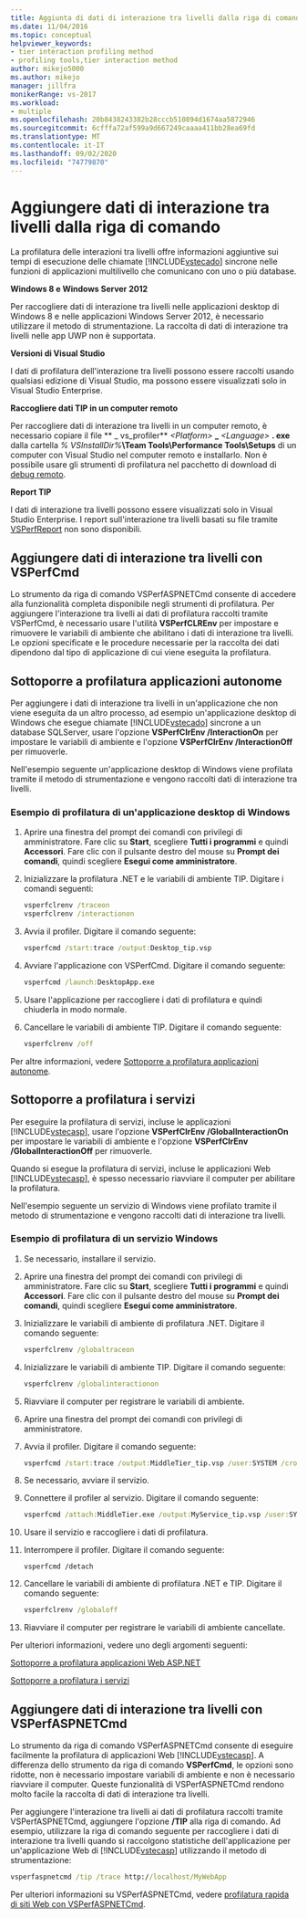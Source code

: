 ```yaml
---
title: Aggiunta di dati di interazione tra livelli dalla riga di comando | Microsoft Docs
ms.date: 11/04/2016
ms.topic: conceptual
helpviewer_keywords:
- tier interaction profiling method
- profiling tools,tier interaction method
author: mikejo5000
ms.author: mikejo
manager: jillfra
monikerRange: vs-2017
ms.workload:
- multiple
ms.openlocfilehash: 20b8438243382b28cccb510894d1674aa5872946
ms.sourcegitcommit: 6cfffa72af599a9d667249caaaa411bb28ea69fd
ms.translationtype: MT
ms.contentlocale: it-IT
ms.lasthandoff: 09/02/2020
ms.locfileid: "74779870"
---
```

# <a name="add-tier-interaction-data-from-the-command-line"></a>Aggiungere dati di interazione tra livelli dalla riga di comando

La profilatura delle interazioni tra livelli offre informazioni aggiuntive sui tempi di esecuzione delle chiamate [!INCLUDE[vstecado](../data-tools/includes/vstecado_md.md)] sincrone nelle funzioni di applicazioni multilivello che comunicano con uno o più database.

**Windows 8 e Windows Server 2012**

Per raccogliere dati di interazione tra livelli nelle applicazioni desktop di Windows 8 e nelle applicazioni Windows Server 2012, è necessario utilizzare il metodo di strumentazione. La raccolta di dati di interazione tra livelli nelle app UWP non è supportata.

**Versioni di Visual Studio**

I dati di profilatura dell'interazione tra livelli possono essere raccolti usando qualsiasi edizione di Visual Studio, ma possono essere visualizzati solo in Visual Studio Enterprise.

**Raccogliere dati TIP in un computer remoto**

Per raccogliere dati di interazione tra livelli in un computer remoto, è necessario copiare il file ** \_ vs_profiler** _\<Platform>_ **\_** _\<Language>_ **. exe** dalla cartella _% VSInstallDir%_**\Team Tools\Performance Tools\Setups** di un computer con Visual Studio nel computer remoto e installarlo. Non è possibile usare gli strumenti di profilatura nel pacchetto di download di [debug remoto](../debugger/remote-debugging.md).

**Report TIP**

I dati di interazione tra livelli possono essere visualizzati solo in Visual Studio Enterprise. I report sull'interazione tra livelli basati su file tramite [VSPerfReport](../profiling/vsperfreport.md) non sono disponibili.

## <a name="add-tier-interaction-data-with-vsperfcmd"></a>Aggiungere dati di interazione tra livelli con VSPerfCmd

Lo strumento da riga di comando VSPerfASPNETCmd consente di accedere alla funzionalità completa disponibile negli strumenti di profilatura. Per aggiungere l'interazione tra livelli ai dati di profilatura raccolti tramite VSPerfCmd, è necessario usare l'utilità **VSPerfCLREnv** per impostare e rimuovere le variabili di ambiente che abilitano i dati di interazione tra livelli. Le opzioni specificate e le procedure necessarie per la raccolta dei dati dipendono dal tipo di applicazione di cui viene eseguita la profilatura.

## <a name="profile-stand-alone-applications"></a>Sottoporre a profilatura applicazioni autonome

Per aggiungere i dati di interazione tra livelli in un'applicazione che non viene eseguita da un altro processo, ad esempio un'applicazione desktop di Windows che esegue chiamate [!INCLUDE[vstecado](../data-tools/includes/vstecado_md.md)] sincrone a un database SQLServer, usare l'opzione **VSPerfClrEnv /InteractionOn** per impostare le variabili di ambiente e l'opzione **VSPerfClrEnv /InteractionOff** per rimuoverle.

Nell'esempio seguente un'applicazione desktop di Windows viene profilata tramite il metodo di strumentazione e vengono raccolti dati di interazione tra livelli.

### <a name="profile-a-windows-desktop-application-example"></a>Esempio di profilatura di un'applicazione desktop di Windows

1. Aprire una finestra del prompt dei comandi con privilegi di amministratore. Fare clic su **Start**, scegliere **Tutti i programmi** e quindi **Accessori**. Fare clic con il pulsante destro del mouse su **Prompt dei comandi**, quindi scegliere **Esegui come amministratore**.

2. Inizializzare la profilatura .NET e le variabili di ambiente TIP. Digitare i comandi seguenti:

    ```cmd
    vsperfclrenv /traceon
    vsperfclrenv /interactionon
    ```

3. Avvia il profiler. Digitare il comando seguente:

    ```cmd
    vsperfcmd /start:trace /output:Desktop_tip.vsp
    ```

4. Avviare l'applicazione con VSPerfCmd. Digitare il comando seguente:

    ```cmd
    vsperfcmd /launch:DesktopApp.exe
    ```

5. Usare l'applicazione per raccogliere i dati di profilatura e quindi chiuderla in modo normale.

6. Cancellare le variabili di ambiente TIP. Digitare il comando seguente:

    ```cmd
    vsperfclrenv /off
    ```

Per altre informazioni, vedere [Sottoporre a profilatura applicazioni autonome](../profiling/command-line-profiling-of-stand-alone-applications.md).

## <a name="profile-services"></a>Sottoporre a profilatura i servizi

Per eseguire la profilatura di servizi, incluse le applicazioni [!INCLUDE[vstecasp](../code-quality/includes/vstecasp_md.md)], usare l'opzione **VSPerfClrEnv /GlobalInteractionOn** per impostare le variabili di ambiente e l'opzione **VSPerfClrEnv /GlobalInteractionOff** per rimuoverle.

Quando si esegue la profilatura di servizi, incluse le applicazioni Web [!INCLUDE[vstecasp](../code-quality/includes/vstecasp_md.md)], è spesso necessario riavviare il computer per abilitare la profilatura.

Nell'esempio seguente un servizio di Windows viene profilato tramite il metodo di strumentazione e vengono raccolti dati di interazione tra livelli.

### <a name="profile-a-windows-service-example"></a>Esempio di profilatura di un servizio Windows

1. Se necessario, installare il servizio.

2. Aprire una finestra del prompt dei comandi con privilegi di amministratore. Fare clic su **Start**, scegliere **Tutti i programmi** e quindi **Accessori**. Fare clic con il pulsante destro del mouse su **Prompt dei comandi**, quindi scegliere **Esegui come amministratore**.

3. Inizializzare le variabili di ambiente di profilatura .NET. Digitare il comando seguente:

    ```cmd
    vsperfclrenv /globaltraceon
    ```

4. Inizializzare le variabili di ambiente TIP. Digitare il comando seguente:

    ```cmd
    vsperfclrenv /globalinteractionon
    ```

5. Riavviare il computer per registrare le variabili di ambiente.

6. Aprire una finestra del prompt dei comandi con privilegi di amministratore.

7. Avvia il profiler. Digitare il comando seguente:

    ```cmd
    vsperfcmd /start:trace /output:MiddleTier_tip.vsp /user:SYSTEM /crosssession
    ```

8. Se necessario, avviare il servizio.

9. Connettere il profiler al servizio. Digitare il comando seguente:

    ```cmd
    vsperfcmd /attach:MiddleTier.exe /output:MyService_tip.vsp /user:SYSTEM /crosssession
    ```

10. Usare il servizio e raccogliere i dati di profilatura.

11. Interrompere il profiler. Digitare il comando seguente:

     `vsperfcmd /detach`

12. Cancellare le variabili di ambiente di profilatura .NET e TIP. Digitare il comando seguente:

    ```cmd
    vsperfclrenv /globaloff
    ```

13. Riavviare il computer per registrare le variabili di ambiente cancellate.

Per ulteriori informazioni, vedere uno degli argomenti seguenti:

[Sottoporre a profilatura applicazioni Web ASP.NET](../profiling/command-line-profiling-of-aspnet-web-applications.md)

[Sottoporre a profilatura i servizi](../profiling/command-line-profiling-of-services.md)

## <a name="add-tier-interaction-data-with-vsperfaspnetcmd"></a>Aggiungere dati di interazione tra livelli con VSPerfASPNETCmd

Lo strumento da riga di comando VSPerfASPNETCmd consente di eseguire facilmente la profilatura di applicazioni Web [!INCLUDE[vstecasp](../code-quality/includes/vstecasp_md.md)]. A differenza dello strumento da riga di comando **VSPerfCmd**, le opzioni sono ridotte, non è necessario impostare variabili di ambiente e non è necessario riavviare il computer. Queste funzionalità di VSPerfASPNETCmd rendono molto facile la raccolta di dati di interazione tra livelli.

Per aggiungere l'interazione tra livelli ai dati di profilatura raccolti tramite VSPerfASPNETCmd, aggiungere l'opzione **/TIP** alla riga di comando. Ad esempio, utilizzare la riga di comando seguente per raccogliere i dati di interazione tra livelli quando si raccolgono statistiche dell'applicazione per un'applicazione Web di [!INCLUDE[vstecasp](../code-quality/includes/vstecasp_md.md)] utilizzando il metodo di strumentazione:

```cmd
vsperfaspnetcmd /tip /trace http://localhost/MyWebApp
```

Per ulteriori informazioni su VSPerfASPNETCmd, vedere [profilatura rapida di siti Web con VSPerfASPNETCmd](../profiling/rapid-web-site-profiling-with-vsperfaspnetcmd.md).

